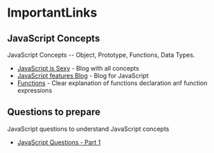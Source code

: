 # ImportantLinks

## JavaScript Concepts

JavaScript Concepts -- Object, Prototype, Functions, Data Types.

  - [JavaScript is Sexy] - Blog with all concepts
  - [JavaScript features Blog] - Blog for JavaScript 
  - [Functions] - Clear explanation of functions declaration anf function expressions

## Questions to prepare
JavaScript questions to understand JavaScript concepts
   - [JavaScript Questions - Part 1]
















[JavaScript is Sexy]: <http://javascriptissexy.com/>
[JavaScript features blog]: <https://javascriptweblog.wordpress.com/>
[JavaScript Questions - Part 1]: <http://kourge.net/node/130>
[Functions]: <https://javascriptweblog.wordpress.com/2010/07/06/function-declarations-vs-function-expressions/>
  
  



